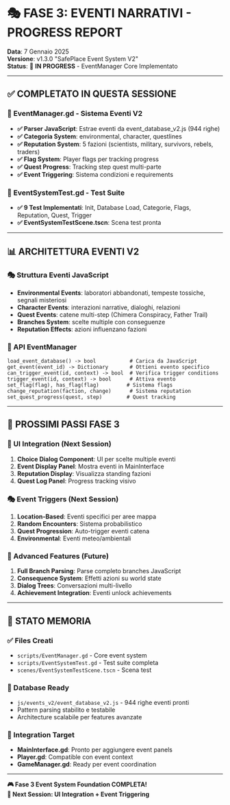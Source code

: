 # 🎭 FASE 3: EVENTI NARRATIVI - PROGRESS REPORT
**Data**: 7 Gennaio 2025  
**Versione**: v1.3.0 "SafePlace Event System V2"  
**Status**: 🔄 **IN PROGRESS** - EventManager Core Implementato

---

## ✅ **COMPLETATO IN QUESTA SESSIONE**

### **📖 EventManager.gd - Sistema Eventi V2**
- **✅ Parser JavaScript**: Estrae eventi da event_database_v2.js (944 righe)
- **✅ Categoria System**: environmental, character, questlines
- **✅ Reputation System**: 5 fazioni (scientists, military, survivors, rebels, traders)
- **✅ Flag System**: Player flags per tracking progress
- **✅ Quest Progress**: Tracking step quest multi-parte
- **✅ Event Triggering**: Sistema condizioni e requirements

### **🧪 EventSystemTest.gd - Test Suite**
- **✅ 9 Test Implementati**: Init, Database Load, Categorie, Flags, Reputation, Quest, Trigger
- **✅ EventSystemTestScene.tscn**: Scena test pronta

---

## 📊 **ARCHITETTURA EVENTI V2**

### **🎭 Struttura Eventi JavaScript**
- **Environmental Events**: laboratori abbandonati, tempeste tossiche, segnali misteriosi
- **Character Events**: interazioni narrative, dialoghi, relazioni
- **Quest Events**: catene multi-step (Chimera Conspiracy, Father Trail)
- **Branches System**: scelte multiple con conseguenze
- **Reputation Effects**: azioni influenzano fazioni

### **🔧 API EventManager**
```gdscript
load_event_database() -> bool           # Carica da JavaScript
get_event(event_id) -> Dictionary       # Ottieni evento specifico
can_trigger_event(id, context) -> bool  # Verifica trigger conditions
trigger_event(id, context) -> bool      # Attiva evento
set_flag(flag), has_flag(flag)         # Sistema flags
change_reputation(faction, change)      # Sistema reputation
set_quest_progress(quest, step)        # Quest tracking
```

---

## 🚀 **PROSSIMI PASSI FASE 3**

### **🎨 UI Integration (Next Session)**
1. **Choice Dialog Component**: UI per scelte multiple eventi
2. **Event Display Panel**: Mostra eventi in MainInterface
3. **Reputation Display**: Visualizza standing fazioni
4. **Quest Log Panel**: Progress tracking visivo

### **🎭 Event Triggers (Next Session)**
1. **Location-Based**: Eventi specifici per aree mappa
2. **Random Encounters**: Sistema probabilistico
3. **Quest Progression**: Auto-trigger eventi catena
4. **Environmental**: Eventi meteo/ambientali

### **🌟 Advanced Features (Future)**
1. **Full Branch Parsing**: Parse completo branches JavaScript
2. **Consequence System**: Effetti azioni su world state
3. **Dialog Trees**: Conversazioni multi-livello
4. **Achievement Integration**: Eventi unlock achievements

---

## 💾 **STATO MEMORIA**

### **✅ Files Creati**
- `scripts/EventManager.gd` - Core event system
- `scripts/EventSystemTest.gd` - Test suite completa
- `scenes/EventSystemTestScene.tscn` - Scena test

### **📂 Database Ready**
- `js/events_v2/event_database_v2.js` - 944 righe eventi pronti
- Pattern parsing stabilito e testabile
- Architecture scalabile per features avanzate

### **🎯 Integration Target**
- **MainInterface.gd**: Pronto per aggiungere event panels
- **Player.gd**: Compatible con event context
- **GameManager.gd**: Ready per event coordination

---

**🎮 Fase 3 Event System Foundation COMPLETA!**  
**📍 Next Session: UI Integration + Event Triggering** 